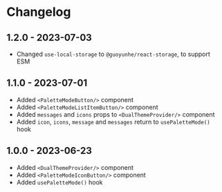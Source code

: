 # Changelog

## 1.2.0 - 2023-07-03

- Changed `use-local-storage` to `@guoyunhe/react-storage`, to support ESM

## 1.1.0 - 2023-07-01

- Added `<PaletteModeButton/>` component
- Added `<PaletteModeListItemButton/>` component
- Added `messages` and `icons` props to `<DualThemeProvider/>` component
- Added `icon`, `icons`, `message` and `messages` return to `usePaletteMode()` hook

## 1.0.0 - 2023-06-23

- Added `<DualThemeProvider/>` component
- Added `<PaletteModeIconButton/>` component
- Added `usePaletteMode()` hook
